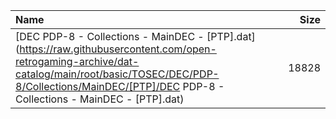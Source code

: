 |Name|Size|
|:---|---:|
|[DEC PDP-8 - Collections - MainDEC - [PTP].dat](https://raw.githubusercontent.com/open-retrogaming-archive/dat-catalog/main/root/basic/TOSEC/DEC/PDP-8/Collections/MainDEC/[PTP]/DEC PDP-8 - Collections - MainDEC - [PTP].dat)|18828|
